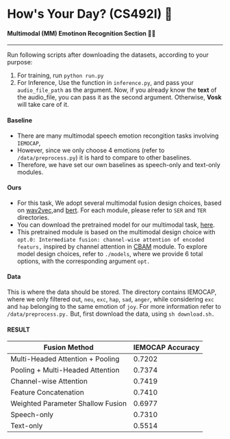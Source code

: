 # How's Your Day? (CS492I) 📖
#### Multimodal (MM) Emotinon Recognition Section 👨‍💻
------------
Run following scripts after downloading the datasets, according to your purpose:

1. For training, run `python run.py`
2. For Inference, Use the function in `inference.py`, and pass your `audio_file_path` as the argument. Now, if you already know the **text** of the audio_file, you can pass it as the second argument. Otherwise, **Vosk** will take care of it.


#### Baseline

- There are many multimodal speech emotion recongition tasks involving `IEMOCAP`,
- However, since we only choose 4 emotions (refer to `/data/preprocess.py`) it is hard to compare to other baselines. 
- Therefore, we have set our own baselines as speech-only and text-only modules.

#### Ours

- For this task, We adopt several multimodal fusion design choices, based on [wav2vec](https://github.com/pytorch/fairseq/tree/main/examples/wav2vec),and [bert](https://arxiv.org/abs/1810.04805). For each module, please refer to `SER` and `TER` directories.
- You can download the pretrained model for our multimodal task, [here](https://drive.google.com/file/d/1yYqsuzUZmJbToy7pOqZTxBOKLzRixDdP/view?usp=sharing). 
- This pretrained module is based on the multimodal design choice with `opt.0: Intermediate fusion: channel-wise attention of encoded featurs,` inspired by channel attention in [CBAM](https://arxiv.org/abs/1807.06521) module. To explore model design choices, refer to `./models`, where we provide 6 total options, with the corresponding argument `opt.`

#### Data️
This is where the data should be stored. The directory contains IEMOCAP, where we only filtered out, `neu`, `exc`, `hap`, `sad`, `anger`, while considering `exc` and `hap` belonging to the same emotion of `joy`. For more information refer to `/data/preprocess.py.` But, first download the data, using `sh download.sh.`

#### RESULT

| Fusion Method                     | IEMOCAP Accuracy |
|-----------------------------------|------------------|
| Multi-Headed Attention + Pooling  | 0.7202           |
| Pooling + Multi-Headed Attention  | 0.7374           |
| Channel-wise Attention            | 0.7419           |
| Feature Concatenation             | 0.7410           |
| Weighted Parameter Shallow Fusion | 0.6977           |
| Speech-only                       | 0.7310           |
| Text-only                         | 0.5514           |

